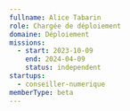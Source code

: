 ```yaml
---
fullname: Alice Tabarin
role: Chargée de déploiement
domaine: Déploiement
missions:
  - start: 2023-10-09
    end: 2024-04-09
    status: independent
startups:
  - conseiller-numerique
memberType: beta
---
```


